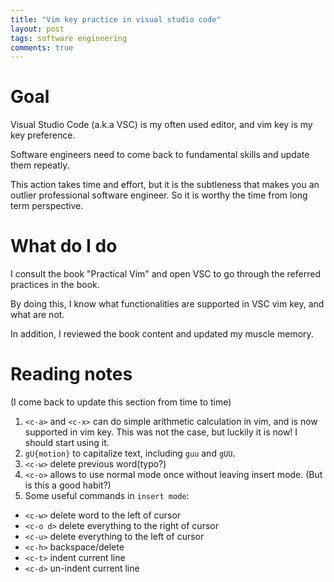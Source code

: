 ```yaml
---
title: "Vim key practice in visual studio code"
layout: post
tags: software engineering
comments: true
---
```


# Goal

Visual Studio Code (a.k.a VSC) is my often used editor, and vim key is my key preference.

Software engineers need to come back to fundamental skills and update them repeatly.

This action takes time and effort, but it is the subtleness that makes you an outlier professional software engineer. So it is worthy the time from long term perspective.

# What do I do

I consult the book "Practical Vim" and open VSC to go through the referred practices in the book.

By doing this, I know what functionalities are supported in VSC vim key, and what are not.

In addition, I reviewed the book content and updated my muscle memory.

# Reading notes

(I come back to update this section from time to time)

1. `<c-a>` and `<c-x>` can do simple arithmetic calculation in vim, and is now supported in vim key. This was not the case, but luckily it is now! I should start using it.
2. `gU{motion}` to capitalize text, including `guu` and `gUU`.
3. `<c-w>` delete previous word(typo?)
4. `<c-o>` allows to use normal mode once without leaving insert mode. (But is this a good habit?)
5. Some useful commands in `insert mode`:
- `<c-w>`    delete word to the left of cursor
- `<c-o d>`  delete everything to the right of cursor
- `<c-u>`    delete everything to the left of cursor
- `<c-h>`    backspace/delete
- `<c-t>`    indent current line
- `<c-d>`    un-indent current line